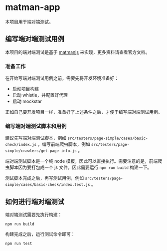 # matman-app

本项目用于端对端测试。


## 编写端对端测试用例

本项目的端对端测试是基于 [matmanjs](https://github.com/matmanjs/matman) 来实现，更多资料请查看官方文档。


### 准备工作

在开始写端对端测试用例之前，需要先将开发环境准备好：

- 启动项目构建
- 启动 whistle，并配置好代理
- 启动 mockstar

正如自己要开发项目一样，准备好了上述条件之后，才便于编写端对端测试用例。


### 编写端对端测试脚本和用例

建议先写端对端测试脚本，例如 `src/testers/page-simple/cases/basic-check/index.js`  ，编写前端爬虫脚本，例如 `src/testers/page-simple/crawlers/get-page-info.js` 。

端对端测试脚本是一个纯 node 模板，因此可以直接执行。需要注意的是，前端爬虫脚本因为要打包成一个 js 文件，因此需要运行 `npm run build` 构建一下。


测试脚本完成之后，再写测试用例，例如 `src/testers/page-simple/cases/basic-check/index.test.js` 。


## 如何进行端对端测试

端对端测试需要先执行构建：

```
npm run build
```

构建完成之后，运行测试命令即可：

```
npm run test
```
